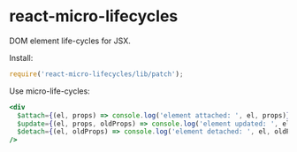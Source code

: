 # react-micro-lifecycles

DOM element life-cycles for JSX.

Install:

```js
require('react-micro-lifecycles/lib/patch');
```

Use micro-life-cycles:

```jsx
<div
  $attach={(el, props) => console.log('element attached: ', el, props)}
  $update={(el, props, oldProps) => console.log('element updated: ', el, props, oldProps)}
  $detach={(el, oldProps) => console.log('element detached: ', el, oldProps)}
/>
```
